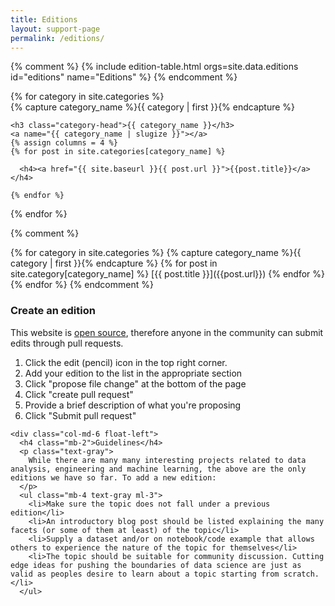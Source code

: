 ```yaml
---
title: Editions
layout: support-page
permalink: /editions/
---
```


{% comment %}
{% include edition-table.html orgs=site.data.editions id="editions" name="Editions" %}
{% endcomment %}

<div id="archives">
{% for category in site.categories %}
  <div class="archive-group">
    {% capture category_name %}{{ category | first }}{% endcapture %}
    <div id="#{{ category_name | slugize }}"></div>
    <p></p>

    <h3 class="category-head">{{ category_name }}</h3>
    <a name="{{ category_name | slugize }}"></a>
    {% assign columns = 4 %}
    {% for post in site.categories[category_name] %}

      <h4><a href="{{ site.baseurl }}{{ post.url }}">{{post.title}}</a></h4> 

    {% endfor %}
  </div>
{% endfor %}
</div>

{% comment %}
<div id="archives">
{% for category in site.categories %}
   {% capture category_name %}{{ category | first }}{% endcapture %}
   {% for post in site.category[category_name] %}
      [{{ post.title }}]({{post.url}})
   {% endfor %}
{% endfor %}
{% endcomment %}

<div id="add-org" class="border-top pt-4 pt-md-6">
  <div class="clearfix gutter-spacious">
    <div class="col-md-6 float-left mb-4">
      <h3 class="alt-h3 mb-2">Create an edition</h3>
      <p class="text-gray">This website is <a href="https://github.com/SocieteGenevoiseDonnees/SocieteGenevoiseDonnees.github.io">open source</a>, therefore anyone in the community can submit edits through pull requests.</p>
      <ol class="text-gray ml-3">
        <li class="mb-2">Click the edit (pencil) icon in the top right corner.</li>
        <li class="mb-2">Add your edition to the list in the appropriate section</li>
        <li class="mb-2">Click "propose file change" at the bottom of the page</li>
        <li class="mb-2">Click "create pull request"</li>
        <li class="mb-2">Provide a brief description of what you're proposing</li>
        <li class="mb-2">Click "Submit pull request"</li>
      </ol>
    </div>

    <div class="col-md-6 float-left">
      <h4 class="mb-2">Guidelines</h4>
      <p class="text-gray">
        While there are many many interesting projects related to data analysis, engineering and machine learning, the above are the only editions we have so far. To add a new edition:
      </p>
      <ul class="mb-4 text-gray ml-3">
        <li>Make sure the topic does not fall under a previous edition</li>
        <li>An introductory blog post should be listed explaining the many facets (or some of them at least) of the topic</li>
        <li>Supply a dataset and/or on notebook/code example that allows others to experience the nature of the topic for themselves</li>
        <li>The topic should be suitable for community discussion. Cutting edge ideas for pushing the boundaries of data science are just as valid as peoples desire to learn about a topic starting from scratch.</li>
      </ul>

  </div>
</div>
